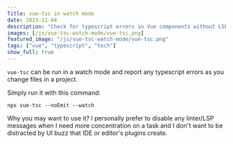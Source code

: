 ```yaml
---
Title: vue-tsc in watch mode
date: 2023-11-04
description: "Check for typescript errors in Vue components without LSP"
images: [/js/vue-tsc-watch-mode/vue-tsc.png]
featured_image: "/js/vue-tsc-watch-mode/vue-tsc.png"
tags: ["vue", "typescript", "tech"]
show_full: true
---
```


`vue-tsc` can be run in a watch mode and report any typescript errors
as you change files in a project.

<!--more-->

Simply run it with this command:

```
npx vue-tsc --noEmit --watch
```

Why you may want to use it? I personally prefer to disable any
linter/LSP messages when I need more concentration on a task and I don't
want to be distracted by UI buzz that IDE or editor's plugins create.
